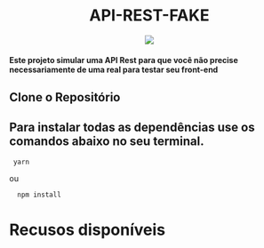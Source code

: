 <h1 align="center"> API-REST-FAKE </h1>

<p align="center">
<img src="http://img.shields.io/static/v1?label=STATUS&message=EM%20DESENVOLVIMENTO&color=GREEN&style=for-the-badge"/>
</p>

#### Este projeto simular uma API Rest para que você não precise necessariamente de uma real para testar seu front-end

## Clone o Repositório

## Para instalar todas as dependências use os comandos abaixo no seu terminal. 
```
 yarn
```
ou 
```
  npm install
```
# Recusos disponíveis



